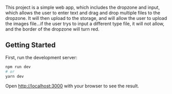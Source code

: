 This project is a simple web app, which includes the dropzone and input, which allows the user to enter text and drag and drop multiple files to the dropzone. It will then upload to the storage, and will allow the user to upload the images file...if the user trys to input a different type file, it will not allow, and the border of the dropzone will turn red.

## Getting Started
First, run the development server:

```bash
npm run dev
# or
yarn dev
```
Open [http://localhost:3000](http://localhost:3000) with your browser to see the result.
